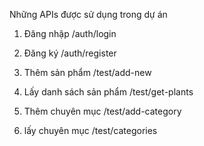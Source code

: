 Những APIs được sử dụng trong dự án

1. Đăng nhập
   /auth/login
2. Đăng ký
   /auth/register

3. Thêm sản phẩm
   /test/add-new

4. Lấy danh sách sản phẩm
   /test/get-plants

5. Thêm chuyên mục
   /test/add-category

6. lấy chuyên mục
   /test/categories

